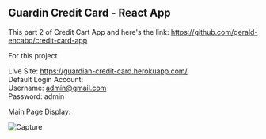 ## Guardin Credit Card - React App

This part 2 of Credit Cart App and here's the link: https://github.com/gerald-encabo/credit-card-app

For this project

Live Site: https://guardian-credit-card.herokuapp.com/ <br />
Default Login Account:<br />
Username: admin@gmail.com  <br />
Password: admin

Main Page Display:

![Capture](https://user-images.githubusercontent.com/15988182/171069226-d2b67f2d-b305-4cc9-bf8f-a0e2bb39ae42.JPG)
